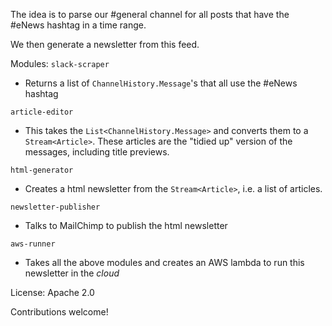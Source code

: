 The idea is to parse our #general channel for all posts that have the #eNews hashtag in a time range.

We then generate a newsletter from this feed.

Modules:
`slack-scraper` 
 - Returns a list of `ChannelHistory.Message`'s that all use the #eNews hashtag
 
 `article-editor`
 - This takes the `List<ChannelHistory.Message>` and converts them to a `Stream<Article>`. These articles are the "tidied up" version of the messages, including title previews. 
 
 `html-generator`
 - Creates a html newsletter from the `Stream<Article>`, i.e. a list of articles.
 
 `newsletter-publisher`
 - Talks to MailChimp to publish the html newsletter
 
 `aws-runner`
 - Takes all the above modules and creates an AWS lambda to run this newsletter in the _cloud_

License: Apache 2.0

Contributions welcome!
